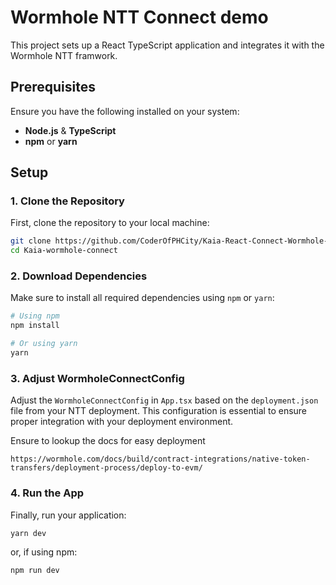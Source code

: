 # Wormhole NTT Connect demo

This project sets up a React TypeScript application and integrates it with the Wormhole NTT framwork.

## Prerequisites

Ensure you have the following installed on your system:

- **Node.js** & **TypeScript**
- **npm** or **yarn**

## Setup

### 1. Clone the Repository

First, clone the repository to your local machine:

```bash
git clone https://github.com/CoderOfPHCity/Kaia-React-Connect-Wormhole-NTT-Framwork-SDK
cd Kaia-wormhole-connect
```

### 2. Download Dependencies

Make sure to install all required dependencies using `npm` or `yarn`:

```bash
# Using npm
npm install

# Or using yarn
yarn
```

### 3. Adjust WormholeConnectConfig

Adjust the `WormholeConnectConfig` in `App.tsx` based on the `deployment.json` file from your NTT deployment. This configuration is essential to ensure proper integration with your deployment environment.

Ensure to lookup the docs for easy deployment

 `https://wormhole.com/docs/build/contract-integrations/native-token-transfers/deployment-process/deploy-to-evm/`
 

### 4. Run the App

Finally, run your application:

```bash
yarn dev
```

or, if using npm:

```bash
npm run dev
```
